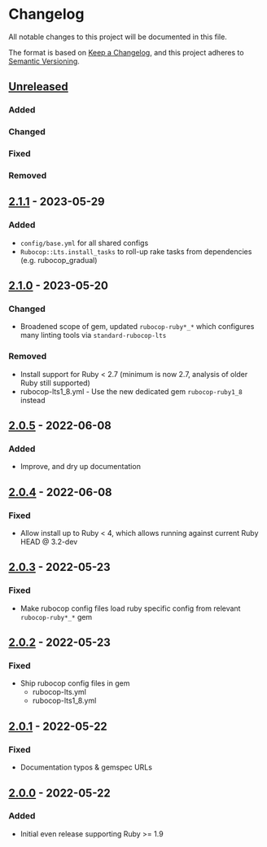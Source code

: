 # Changelog
All notable changes to this project will be documented in this file.

The format is based on [Keep a Changelog](https://keepachangelog.com/en/1.0.0/),
and this project adheres to [Semantic Versioning](https://semver.org/spec/v2.0.0.html).

## [Unreleased]
### Added
### Changed
### Fixed
### Removed

## [2.1.1] - 2023-05-29
### Added
- `config/base.yml` for all shared configs
- `Rubocop::Lts.install_tasks` to roll-up rake tasks from dependencies (e.g. rubocop_gradual)

## [2.1.0] - 2023-05-20
### Changed
- Broadened scope of gem, updated `rubocop-ruby*_*` which configures many linting tools via `standard-rubocop-lts`
### Removed
- Install support for Ruby < 2.7 (minimum is now 2.7, analysis of older Ruby still supported)
- rubocop-lts1_8.yml - Use the new dedicated gem `rubocop-ruby1_8` instead

## [2.0.5] - 2022-06-08
### Added
- Improve, and dry up documentation

## [2.0.4] - 2022-06-08
### Fixed
- Allow install up to Ruby < 4, which allows running against current Ruby HEAD @ 3.2-dev

## [2.0.3] - 2022-05-23
### Fixed
- Make rubocop config files load ruby specific config from relevant `rubocop-ruby*_*` gem

## [2.0.2] - 2022-05-23
### Fixed
- Ship rubocop config files in gem
  - rubocop-lts.yml
  - rubocop-lts1_8.yml

## [2.0.1] - 2022-05-22
### Fixed
- Documentation typos & gemspec URLs

## [2.0.0] - 2022-05-22
### Added
- Initial even release supporting Ruby >= 1.9

[Unreleased]: https://github.com/rubocop-lts/rubocop-lts/compare/v2.1.1...HEAD
[2.1.1]: https://github.com/rubocop-lts/rubocop-lts/compare/v2.1.0...v2.1.1
[2.1.0]: https://github.com/rubocop-lts/rubocop-lts/compare/v2.0.5...v2.1.0
[2.0.5]: https://github.com/rubocop-lts/rubocop-lts/compare/v2.0.4...v2.0.5
[2.0.4]: https://github.com/rubocop-lts/rubocop-lts/compare/v2.0.3...v2.0.4
[2.0.3]: https://github.com/rubocop-lts/rubocop-lts/compare/v2.0.2...v2.0.3
[2.0.2]: https://github.com/rubocop-lts/rubocop-lts/compare/v2.0.1...v2.0.2
[2.0.1]: https://github.com/rubocop-lts/rubocop-lts/compare/v2.0.0...v2.0.1
[2.0.0]: https://gitlab.com/rubocop-lts/rubocop-lts/-/tags/v2.0.0

